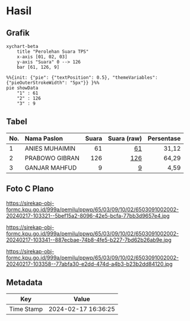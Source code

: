 # Hasil

## Grafik

```mermaid
xychart-beta
    title "Perolehan Suara TPS"
    x-axis [01, 02, 03]
    y-axis "Suara" 0 --> 126
    bar [61, 126, 9]
```

```mermaid
%%{init: {"pie": {"textPosition": 0.5}, "themeVariables": {"pieOuterStrokeWidth": "5px"}} }%%
pie showData
    "1" : 61
    "2" : 126
    "3" : 9
```

## Tabel

| No. | Nama Paslon    | Suara | Suara (raw) | Persentase |
|:--- |:-------------- | -----:| -----------:| ----------:|
| 1   | ANIES MUHAIMIN | 61    | [61][p-1]   | 31,12      |
| 2   | PRABOWO GIBRAN | 126   | [126][p-2]  | 64,29      |
| 3   | GANJAR MAHFUD  | 9     | [9][p-3]    | 4,59       |


[p-1]: https://github.com/gigit-pemilu/pemilu-2024-65-kalimantan-utara/blob/main/pilpres/hitung-suara/sub/65-kalimantan-utara/sub/03-nunukan/sub/09-nunukan-selatan/sub/1002-nunukan-selatan/sub/002-tps/sub/paslon-1.txt
[p-2]: https://github.com/gigit-pemilu/pemilu-2024-65-kalimantan-utara/blob/main/pilpres/hitung-suara/sub/65-kalimantan-utara/sub/03-nunukan/sub/09-nunukan-selatan/sub/1002-nunukan-selatan/sub/002-tps/sub/paslon-2.txt
[p-3]: https://github.com/gigit-pemilu/pemilu-2024-65-kalimantan-utara/blob/main/pilpres/hitung-suara/sub/65-kalimantan-utara/sub/03-nunukan/sub/09-nunukan-selatan/sub/1002-nunukan-selatan/sub/002-tps/sub/paslon-3.txt

## Foto C Plano

https://sirekap-obj-formc.kpu.go.id/999a/pemilu/ppwp/65/03/09/10/02/6503091002002-20240217-103321--5bef15a2-8096-42e5-bcfa-77bb3d9657e4.jpg

https://sirekap-obj-formc.kpu.go.id/999a/pemilu/ppwp/65/03/09/10/02/6503091002002-20240217-103341--887ecbae-74b8-4fe5-b227-7bd62b26ab9e.jpg

https://sirekap-obj-formc.kpu.go.id/999a/pemilu/ppwp/65/03/09/10/02/6503091002002-20240217-103358--77abfa30-e2dd-474d-a4b3-b23b2dd84120.jpg


## Metadata

| Key        | Value               |
| ---------- | ------------------- |
| Time Stamp | 2024-02-17 16:36:25 |



